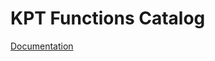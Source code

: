 # KPT Functions Catalog

[Documentation](https://googlecontainertools.github.io/kpt/guides/consumer/function/catalog)
